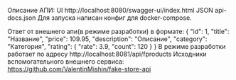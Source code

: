 Описание АПИ:
UI
  http://localhost:8080/swagger-ui/index.html
JSON
  api-docs.json
Для запуска написан конфиг для docker-compose. 

Ответ от внешнего апи(в режиме разработки) в формате:
{
  "id": 1,
  "title": "Название",
  "price": 109.95,
  "description": "Описание",
  "category": "Категория",
  "rating": {
    "rate": 3.9,
    "count": 120
  }
}
В режиме разработки работает по адресу
  http://localhost:8081/api/fproducts
Исходники вспомогательного внешнего сервиса:
  https://github.com/ValentinMishin/fake-store-api 
